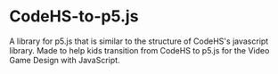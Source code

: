 # CodeHS-to-p5.js

A library for p5.js that is similar to the structure of CodeHS's javascript library.
Made to help kids transition from CodeHS to p5.js for the Video Game Design with JavaScript.
